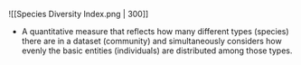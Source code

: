 ![[Species Diversity Index.png | 300]]
- A quantitative measure that reflects how many different types (species) there are in a dataset (community) and simultaneously considers how evenly the basic entities (individuals) are distributed among those types.